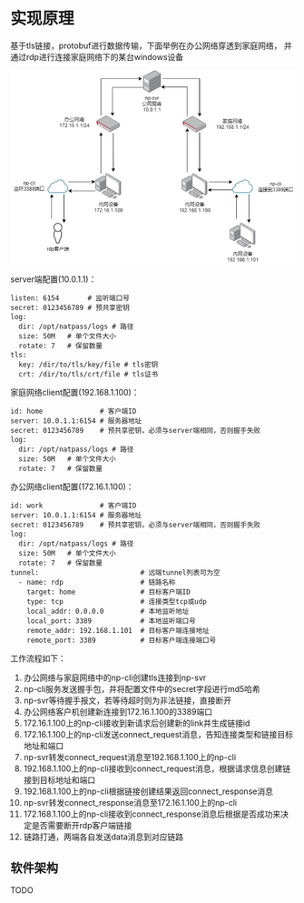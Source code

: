 # 实现原理

基于tls链接，protobuf进行数据传输，下面举例在办公网络穿透到家庭网络，
并通过rdp进行连接家庭网络下的某台windows设备

![rdp](example.jpg)

server端配置(10.0.1.1)：

    listen: 6154       # 监听端口号
    secret: 0123456789 # 预共享密钥
    log:
      dir: /opt/natpass/logs # 路径
      size: 50M   # 单个文件大小
      rotate: 7   # 保留数量
    tls:
      key: /dir/to/tls/key/file # tls密钥
      crt: /dir/to/tls/crt/file # tls证书

家庭网络client配置(192.168.1.100)：

    id: home              # 客户端ID
    server: 10.0.1.1:6154 # 服务器地址
    secret: 0123456789    # 预共享密钥，必须与server端相同，否则握手失败
    log:
      dir: /opt/natpass/logs # 路径
      size: 50M   # 单个文件大小
      rotate: 7   # 保留数量

办公网络client配置(172.16.1.100)：

    id: work              # 客户端ID
    server: 10.0.1.1:6154 # 服务器地址
    secret: 0123456789    # 预共享密钥，必须与server端相同，否则握手失败
    log:
      dir: /opt/natpass/logs # 路径
      size: 50M   # 单个文件大小
      rotate: 7   # 保留数量
    tunnel:                         # 远端tunnel列表可为空
      - name: rdp                   # 链路名称
        target: home                # 目标客户端ID
        type: tcp                   # 连接类型tcp或udp
        local_addr: 0.0.0.0         # 本地监听地址
        local_port: 3389            # 本地监听端口号
        remote_addr: 192.168.1.101  # 目标客户端连接地址
        remote_port: 3389           # 目标客户端连接端口号

工作流程如下：

1. 办公网络与家庭网络中的np-cli创建tls连接到np-svr
2. np-cli服务发送握手包，并将配置文件中的secret字段进行md5哈希
3. np-svr等待握手报文，若等待超时则为非法链接，直接断开
4. 办公网络客户机创建新连接到172.16.1.100的3389端口
5. 172.16.1.100上的np-cli接收到新请求后创建新的link并生成链接id
6. 172.16.1.100上的np-cli发送connect_request消息，告知连接类型和链接目标地址和端口
7. np-svr转发connect_request消息至192.168.1.100上的np-cli
8. 192.168.1.100上的np-cli接收到connect_request消息，根据请求信息创建链接到目标地址和端口
9. 192.168.1.100上的np-cli根据链接创建结果返回connect_response消息
10. np-svr转发connect_response消息至172.16.1.100上的np-cli
11. 172.168.1.100上的np-cli接收到connect_response消息后根据是否成功来决定是否需要断开rdp客户端链接
12. 链路打通，两端各自发送data消息到对应链路

## 软件架构

TODO